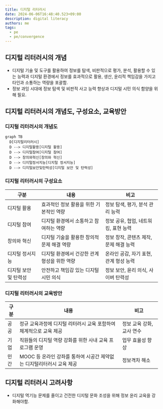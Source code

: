 ```yaml
---
title: 디지털 리터러시
date: 2024-06-06T16:48:40.523+09:00
description: digital literacy
authors: me
tags:
  - pe
  - pe/convergence
---
```


## 디지털 리터러시의 개념

- 디지털 기술 및 도구를 활용하여 정보를 탐색, 비판적으로 평가, 분석, 활용할 수 있는 능력과 디지털 환경에서 정보를 효과적으로 활용, 생산, 윤리적 책임감을 가지고 타인과 소통하는 역량을 포괄함.
- 정보 과잉 시대에 정보 탐색 및 비판적 사고 능력 향상과 디지털 시민 의식 함양을 위해 필요.

## 디지털 리터러시의 개념도, 구성요소, 교육방안

### 디지털 리터러시의 개념도

```mermaid
graph TB
  D[디지털리터러시]
  D --> 디지털활용[디지털 활용]
  D --> 디지털참여[디지털 참여]
  D --> 창의와혁신[창의와 혁신]
  D --> 디지털정서지능[디지털 정서지능]
  D --> 디지털보안및탄력성[디지털 보안 및 탄력성]
```

### 디지털 리터러시의 구성요소

| 구분                  | 내용                                         | 비고                                   |
| --------------------- | -------------------------------------------- | -------------------------------------- |
| 디지털 활용           | 효과적인 정보 활용을 위한 기본적인 역량      | 정보 탐색, 평가, 분석 관리 능력        |
| 디지털 참여           | 디지털 환경에서 소통하고 참여하는 역량       | 정보 공유, 협업, 네트워킹, 표현 능력   |
| 창의와 혁신           | 디지털 기술을 활용한 창의적 문제 해결 역량   | 정보 창작, 콘텐츠 제작, 문제 해결 능력 |
| 디지털 정서지능       | 디지털 환경에서 건강한 관계 형성을 위한 역량 | 온라인 공감, 자기 표현, 관계 형성 능력 |
| 디지털 보안 및 탄력성 | 안전하고 책임감 있는 디지털 시민 의식        | 정보 보안, 윤리 의식, 사이버 탄력성    |

### 디지털 리터러시의 교육방안

| 구분 | 내용                                                                  | 비고                      |
| ---- | --------------------------------------------------------------------- | ------------------------- |
| 공공 | 정규 교육과정에 디지털 리터러시 교육 포함하여 체계적으로 교육 제공    | 정보 교육 강화, 교사 연수 |
| 기업 | 직원들의 디지털 역량 강화를 위한 사내 교육 프로그램 운영              | 업무 효율성 향상          |
| 민간 | MOOC 등 온라인 강좌를 통하여 시공간 제약없는 디지털리터러시 교육 제공 | 정보격차 해소             |

## 디지털 리터러시 고려사항

- 디지털 역기능 문제를 줄이고 건전한 디지털 문화 조성을 위해 정보 윤리 교육을 강화해야함.
